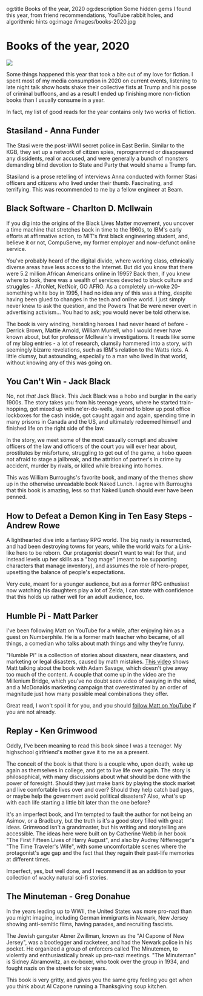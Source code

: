 og:title Books of the year, 2020
og:description Some hidden gems I found this year, from friend recommendations, YouTube rabbit holes, and algorithmic hints
og:image /images/books-2020.jpg

# Books of the year, 2020

![](/images/books-2020.jpg)

Some things happened this year that took a bite out of my love for fiction. I spent most of my media consumption in 2020 on current events, listening to late night talk show hosts shake their collective fists at Trump and his posse of criminal buffoons, and as a result I ended up finishing more non-fiction books than I usually consume in a year.

In fact, my list of good reads for the year contains only two works of fiction.

## Stasiland - Anna Funder

The Stasi were the post-WWII secret police in East Berlin. Similar to the KGB, they set up a network of citizen spies, reprogrammed or disappeared any dissidents, real or accused, and were generally a bunch of monsters demanding blind devotion to State and Party that would shame a Trump fan.

Stasiland is a prose retelling of interviews Anna conducted with former Stasi officers and citizens who lived under their thumb. Fascinating, and terrifying. This was recommended to me by a fellow engineer at Beam.

## Black Software - Charlton D. McIlwain

If you dig into the origins of the Black Lives Matter movement, you uncover a time machine that stretches back in time to the 1960s, to IBM's early efforts at affirmative action, to MIT's first black engineering student, and, believe it or not, CompuServe, my former employer and now-defunct online service.

You've probably heard of the digital divide, where working class, ethnically diverse areas have less access to the Internet. But did you know that there were 5.2 million African Americans online in 1995? Back then, if you knew where to look, there was a wealth of services devoted to black culture and struggles - AfroNet, NetNoir, GO AFRO. As a completely un-woke 20-something white boy in 1995, I had no idea any of this was a thing, despite having been glued to changes in the tech and online world. I just simply never knew to ask the question, and the Powers That Be were never overt in advertising activism... You had to ask; you would never be told otherwise.

The book is very winding, heralding heroes I had never heard of before - Derrick Brown, Mattie Arnold, William Murrell, who I would never have known about, but for professor McIlwain's investigations. It reads like some of my blog entries - a lot of research, clumsily hammered into a story, with seemingly bizarre revelations, such as IBM's relation to the Watts riots. A little clumsy, but astounding, especially to a man who lived in that world, without knowing any of this was going on.

## You Can't Win - Jack Black

No, not *that* Jack Black. This Jack Black was a hobo and burglar in the early 1900s. The story takes you from his teenage years, where he started train-hopping, got mixed up with ne'er-do-wells, learned to blow up post office lockboxes for the cash inside, got caught again and again, spending time in many prisons in Canada and the US, and ultimately redeemed himself and finished life on the right side of the law.

In the story, we meet some of the most casually corrupt and abusive officers of the law and officers of the court you will ever hear about, prostitutes by misfortune, struggling to get out of the game, a hobo queen not afraid to stage a jailbreak, and the attrition of partner's in crime by accident, murder by rivals, or killed while breaking into homes.

This was William Burroughs's favorite book, and many of the themes show up in the otherwise unreadable book Naked Lunch. I agree with Burroughs that this book is amazing, less so that Naked Lunch should ever have been penned.

## How to Defeat a Demon King in Ten Easy Steps - Andrew Rowe

A lighthearted dive into a fantasy RPG world. The big nasty is resurrected, and had been destroying towns for years, while the world waits for a Link-like hero to be reborn. Our protagonist doesn't want to wait for that, and instead levels up her skills as a "bag mage" (meant to be supporting characters that manage inventory), and assumes the role of hero-proper, upsetting the balance of people's expectations.

Very cute, meant for a younger audience, but as a former RPG enthusiast now watching his daughters play a lot of Zelda, I can state with confidence that this holds up rather well for an adult audience, too.

## Humble Pi - Matt Parker

I've been following Matt on YouTube for a while, after enjoying him as a guest on Numberphile. He is a former math teacher who became, of all things, a comedian who talks about math things and why they're funny.

"Humble Pi" is a collection of stories about disasters, near disasters, and marketing or legal disasters, caused by math mistakes. [This video](https://www.youtube.com/watch?v=ig-2xlXfex4) shows Matt talking about the book with Adam Savage, which doesn't give away too much of the content. A couple that come up in the video are the Millenium Bridge, which you've no doubt seen video of swaying in the wind, and a McDonalds marketing campaign that overestimated by an order of magnitude just how many possible meal combinations they offer.

Great read, I won't spoil it for you, and you should [follow Matt on YouTube](https://www.youtube.com/user/standupmaths) if you are not already.

## Replay - Ken Grimwood

Oddly, I've been meaning to read this book since I was a teenager. My highschool girlfriend's mother gave it to me as a present.

The conceit of the book is that there is a couple who, upon death, wake up again as themselves in college, and get to live life over again. The story is philosophical, with many discussions about what should be done with the power of foresight. Should they just make bank by playing the stock market and live comfortable lives over and over? Should they help catch bad guys, or maybe help the government avoid political disasters? Also, what's up with each life starting a little bit later than the one before?

It's an imperfect book, and I'm tempted to fault the author for not being an Asimov, or a Bradbury, but the truth is it's a good story filled with great ideas. Grimwood isn't a grandmaster, but his writing and storytelling are accessible. The ideas here were built on by Catherine Webb in her book "The First Fifteen Lives of Harry August", and also by Audrey Niffenegger's "The Time Traveler's Wife", with some uncomfortable scenes where the protagonist's age gap and the fact that they regain their past-life memories at different times.

Imperfect, yes, but well done, and I recommend it as an addition to your collection of wacky natural sci-fi stories.

## The Minuteman - Greg Donahue

In the years leading up to WWII, the United States was more pro-nazi than you might imagine, including German immigrants in Newark, New Jersey showing anti-semitic films, having parades, and recruiting fascists.

The Jewish gangster Abner Zwillman, known as the "Al Capone of New Jersey", was a bootlegger and racketeer, and had the Newark police in his pocket. He organized a group of enforcers called The Minutemen, to violently and enthusiastically break up pro-nazi meetings. "The Minuteman" is Sidney Abramowitz, an ex-boxer, who took over the group in 1934, and fought nazis on the streets for six years.

This book is very gritty, and gives you the same grey feeling you get when you think about Al Capone running a Thanksgiving soup kitchen.
